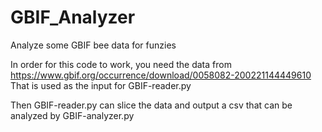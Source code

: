 # GBIF_Analyzer
Analyze some GBIF bee data for funzies

In order for this code to work, you need the data from https://www.gbif.org/occurrence/download/0058082-200221144449610
That is used as the input for GBIF-reader.py

Then GBIF-reader.py can slice the data and output a csv that can be analyzed by GBIF-analyzer.py
